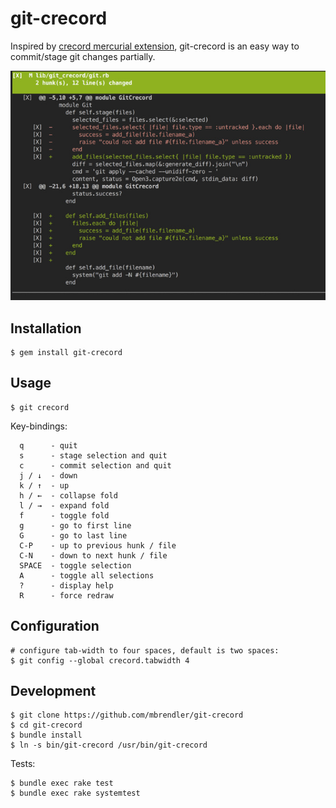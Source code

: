 # git-crecord

Inspired by [crecord mercurial extension](https://bitbucket.org/edgimar/crecord/wiki/Home), git-crecord is an easy way to commit/stage git changes partially.

![Screenshot](/screenshot.jpg?raw=true)

## Installation

```shell
$ gem install git-crecord
```

## Usage

```shell
$ git crecord
```

Key-bindings:
```
  q      - quit
  s      - stage selection and quit
  c      - commit selection and quit
  j / ↓  - down
  k / ↑  - up
  h / ←  - collapse fold
  l / →  - expand fold
  f      - toggle fold
  g      - go to first line
  G      - go to last line
  C-P    - up to previous hunk / file
  C-N    - down to next hunk / file
  SPACE  - toggle selection
  A      - toggle all selections
  ?      - display help
  R      - force redraw
```

## Configuration

```shell
# configure tab-width to four spaces, default is two spaces:
$ git config --global crecord.tabwidth 4
```

## Development

```shell
$ git clone https://github.com/mbrendler/git-crecord
$ cd git-crecord
$ bundle install
$ ln -s bin/git-crecord /usr/bin/git-crecord
```

Tests:
```shell
$ bundle exec rake test
$ bundle exec rake systemtest
```
